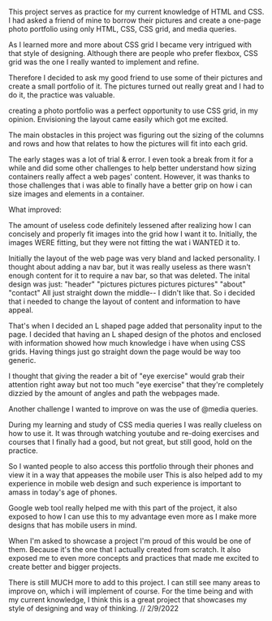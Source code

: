 This project serves as practice for my current knowledge of HTML and CSS.
I had asked a friend of mine to borrow their pictures and create a one-page
photo portfolio using only HTML, CSS, CSS grid, and media queries.

As I learned more and more about CSS grid I became very intrigued with that style of designing.
Although there are people who prefer flexbox, CSS grid was the one I really wanted to implement and refine.

Therefore I decided to ask my good friend to use some of their pictures and create a small portfolio of it.
The pictures turned out really great and I had to do it, the practice was valuable.

creating a photo portfolio was a perfect opportunity to use CSS grid, in my opinion. 
Envisioning the layout came easily which got me excited.

The main obstacles in this project was figuring out the sizing of the columns and rows and how that relates to 
how the pictures will fit into each grid. 

The early stages was a lot of trial & error. I even took a break from it for a while and did some other 
challenges to help better understand how sizing containers really affect a web pages' content. 
However, it was thanks to those challenges that i was able to finally have a better grip on how i can size images 
and elements in a container. 

What improved:

The amount of useless code definitely lessened after realizing how I can concisely and properly fit images into the grid how I want it to.
Initially, the images WERE fitting, but they were not fitting the wat i WANTED it to.

Initially the layout of the web page was very bland and lacked personality. I thought about adding a nav bar, but it was really useless as there wasn't
enough content for it to require a nav bar, so that was deleted. The inital design was just:
"header"
"pictures pictures pictures pictures"
"about"
"contact"
All just straight down the middle-- I didn't like that. 
So i decided that i needed to change the layout of content and information to have appeal.

That's when I decided an L shaped page added that personality input to the page. I decided that
having an L shaped design of the photos and enclosed with information showed how much knowledge i have
when using CSS grids. Having things just go straight down the page would be way too generic. 

I thought that giving the reader a bit of "eye exercise" would grab their attention right away but not too much "eye exercise" that 
they're completely dizzied by the amount of angles and path the webpages made. 

Another challenge I wanted to improve on was the use of @media queries.

During my learning and study of CSS media queries I was really clueless on how to use it. It was through watching youtube and re-doing 
exercises and courses that I finally had a good, but not great, but still good, hold on the practice. 

So I wanted people to also access this portfolio through their phones and view it in a way that appeases the mobile user
This is also helped add to my experience in mobile web design and such experience is important to amass in today's age of phones.

Google web tool really helped me with this part of the project, it also exposed to how I can use this to my advantage even more as I make
more designs that has mobile users in mind.

When I'm asked to showcase a project I'm proud of this would be one of them.
Because it's the one that I actually created from scratch. 
It also exposed me to even more concepts and practices that made me excited to create better and bigger projects.

There is still MUCH more to add to this project. 
I can still see many areas to improve on, which i will implement of course.
For the time being and with my current knowledge, I think this is a great project that showcases my 
style of designing and way of thinking.
// 2/9/2022




